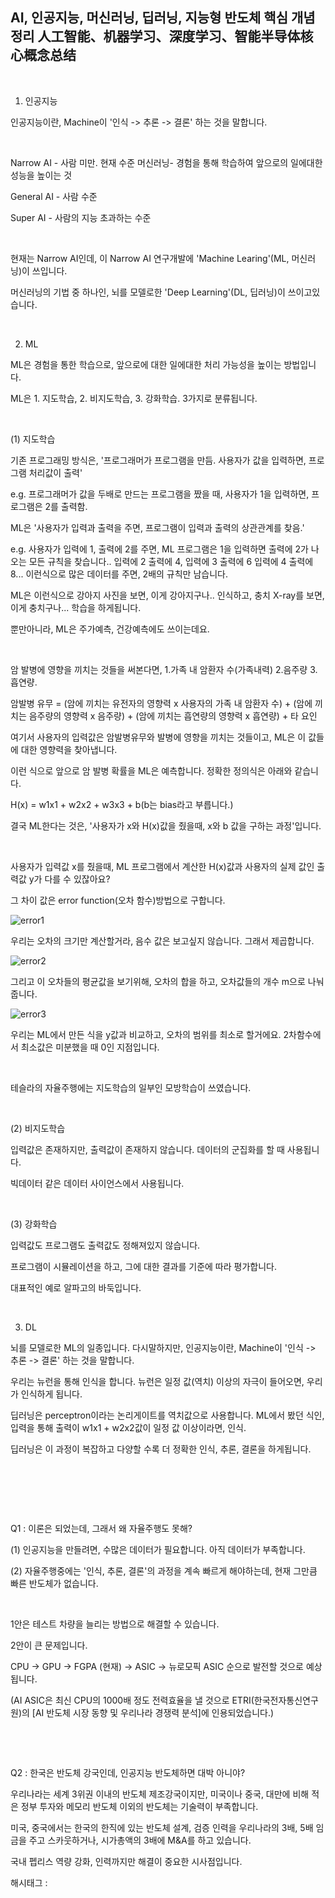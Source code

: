 ## AI, 인공지능, 머신러닝, 딥러닝, 지능형 반도체 핵심 개념 정리 人工智能、机器学习、深度学习、智能半导体核心概念总结

​

1. 인공지능

인공지능이란, Machine이 '인식 -> 추론 -> 결론' 하는 것을 말합니다.

​

Narrow AI - 사람 미만. 현재 수준 머신러닝- 경험을 통해 학습하여 앞으로의 일에대한 성능을 높이는 것

General AI - 사람 수준

Super AI - 사람의 지능 초과하는 수준

​

현재는 Narrow AI인데, 이 Narrow AI 연구개발에 'Machine Learing'(ML, 머신러닝)이 쓰입니다.

머신러닝의 기법 중 하나인, 뇌를 모델로한 'Deep Learning'(DL, 딥러닝)이 쓰이고있습니다.

​

2. ML

ML은 경험을 통한 학습으로, 앞으로에 대한 일에대한 처리 가능성을 높이는 방법입니다.

ML은 1. 지도학습, 2. 비지도학습, 3. 강화학습. 3가지로 분류됩니다.

​

(1) 지도학습

기존 프로그래밍 방식은, '프로그래머가 프로그램을 만듬. 사용자가 값을 입력하면, 프로그램 처리값이 출력'

e.g. 프로그래머가 값을 두배로 만드는 프로그램을 짰을 때, 사용자가 1을 입력하면, 프로그램은 2를 출력함.

ML은 '사용자가 입력과 출력을 주면, 프로그램이 입력과 출력의 상관관계를 찾음.'

e.g. 사용자가 입력에 1, 출력에 2를 주면, ML 프로그램은 1을 입력하면 출력에 2가 나오는 모든 규칙을 찾습니다.. 입력에 2 출력에 4, 입력에 3 출력에 6 입력에 4 출력에 8... 이런식으로 많은 데이터를 주면, 2배의 규칙만 남습니다.

ML은 이런식으로 강아지 사진을 보면, 이게 강아지구나.. 인식하고, 충치 X-ray를 보면, 이게 충치구나... 학습을 하게됩니다.

뿐만아니라, ML은 주가예측, 건강예측에도 쓰이는데요.

​

암 발병에 영향을 끼치는 것들을 써본다면, 1.가족 내 암환자 수(가족내력) 2.음주량 3.흡연량. 

암발병 유무 = (암에 끼치는 유전자의 영향력 x 사용자의 가족 내 암환자 수) + (암에 끼치는 음주량의 영향력 x 음주량) + (암에 끼치는 흡연량의 영향력 x 흡연량) + 타 요인

여기서 사용자의 입력값은 암발병유무와 발병에 영향을 끼치는 것들이고, ML은 이 값들에 대한 영향력을 찾아냅니다.

이런 식으로 앞으로 암 발병 확률을 ML은 예측합니다. 정확한 정의식은 아래와 같습니다.

H(x) = w1x1 + w2x2 + w3x3 + b(b는 bias라고 부릅니다.)

결국 ML한다는 것은, '사용자가 x와 H(x)값을 줬을때, x와 b 값을 구하는 과정'입니다.

​

사용자가 입력값 x를 줬을때, ML 프로그램에서 계산한 H(x)값과 사용자의 실제 값인 출력값 y가 다를 수 있잖아요?

그 차이 값은 error function(오차 함수)방법으로 구합니다.

![error1](/assets/img/1200px-Vimlogo.error1.PNG)

우리는 오차의 크기만 계산할거라, 음수 값은 보고싶지 않습니다. 그래서 제곱합니다.

![error2](/assets/img/1200px-Vimlogo.error2.PNG)

그리고 이 오차들의 평균값을 보기위해, 오차의 합을 하고, 오차값들의 개수 m으로 나눠줍니다.

![error3](/assets/img/1200px-Vimlogo.average.PNG)

우리는 ML에서 만든 식을 y값과 비교하고, 오차의 범위를 최소로 할거에요. 2차함수에서 최소값은 미분했을 때 0인 지점입니다.

​

테슬라의 자율주행에는 지도학습의 일부인 모방학습이 쓰였습니다.

​

(2) 비지도학습

입력값은 존재하지만, 출력값이 존재하지 않습니다. 데이터의 군집화를 할 때 사용됩니다.

빅데이터 같은 데이터 사이언스에서 사용됩니다.

​

(3) 강화학습

입력값도 프로그램도 출력값도 정해져있지 않습니다.

프로그램이 시뮬레이션을 하고, 그에 대한 결과를 기준에 따라 평가합니다.

대표적인 예로 알파고의 바둑입니다.

​

3. DL

뇌를 모델로한 ML의 일종입니다. 다시말하지만, 인공지능이란, Machine이 '인식 -> 추론 -> 결론' 하는 것을 말합니다.

우리는 뉴런을 통해 인식을 합니다. 뉴런은 일정 값(역치) 이상의 자극이 들어오면, 우리가 인식하게 됩니다.

딥러닝은 perceptron이라는 논리게이트를 역치값으로 사용합니다. ML에서 봤던 식인, 입력을 통해 출력이 w1x1 + w2x2값이 일정 값 이상이라면, 인식.

딥러닝은 이 과정이 복잡하고 다양할 수록 더 정확한 인식, 추론, 결론을 하게됩니다.

​

​

​

Q1 : 이론은 되었는데, 그래서 왜 자율주행도 못해?

(1) 인공지능을 만들려면, 수많은 데이터가 필요합니다. 아직 데이터가 부족합니다.

(2) 자율주행중에는 '인식, 추론, 결론'의 과정을 계속 빠르게 해야하는데, 현재 그만큼 빠른 반도체가 없습니다.

​

1안은 테스트 차량을 늘리는 방법으로 해결할 수 있습니다.

2안이 큰 문제입니다.

CPU -> GPU -> FGPA (현재) -> ASIC -> 뉴로모픽 ASIC 순으로 발전할 것으로 예상됩니다.

(AI ASIC은 최신 CPU의 1000배 정도 전력효율을 낼 것으로 ETRI(한국전자통신연구원)의 [AI 반도체 시장 동향 및 우리나라 경쟁력 분석]에 인용되었습니다.)

​

​

Q2 : 한국은 반도체 강국인데, 인공지능 반도체하면 대박 아니야?

우리나라는 세계 3위권 이내의 반도체 제조강국이지만, 미국이나 중국, 대만에 비해 적은 정부 투자와 메모리 반도체 이외의 반도체는 기술력이 부족합니다.

미국, 중국에서는 한국의 한직에 있는 반도체 설계, 검증 인력을 우리나라의 3배, 5배 임금을 주고 스카웃하거나, 시가총액의 3배에 M&A를 하고 있습니다.

국내 펩리스 역량 강화, 인력까지만 해결이 중요한 시사점입니다.

 해시태그 : 
